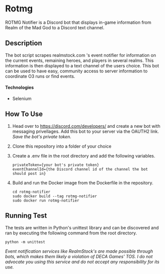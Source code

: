 # Rotmg 

ROTMG Notifier is a Discord bot that displays in-game information from Realm of the Mad God to a Discord text channel.

## Description

The bot script scrapes realmstock.com 's event notifier for information on the current events, remaining heroes, and players in several realms. This information is then displayed to a text channel of the users choice. This bot can be used to have easy, community access to server information to coordinate O3 runs or find events.

#### Technologies

- Selenium

## How To Use

1. Head over to https://discord.com/developers/ and create a new bot with messaging privellages. Add this bot to your server via the OAUTH2 link. *Save the bot's private token.*

2. Clone this repository into a folder of your choice

3. Create a .env file in the root directory and add the following variables.
	
	
	`privateToken={your bot's private token}` \
	`eventChannelId={the Discord channel id of the channel the bot should post in}`
	
	
4. Build and run the Docker image from the Dockerfile in the repository.


	`cd rotmg-notifier`\
	`sudo docker build --tag rotmg-notifier`\
	`sudo docker run rotmg-notifier`
	
## Running Test

The tests are written in Python's unittest library and can be discovered and ran by executing the following command from the root directory.

	python -m unittest
	
	
	
*Event notification services like RealmStock's are made possible through bots, which makes them likely a violation of DECA Games' TOS. I do not advocate you using this service and do not accept any responsibility for its use.*
